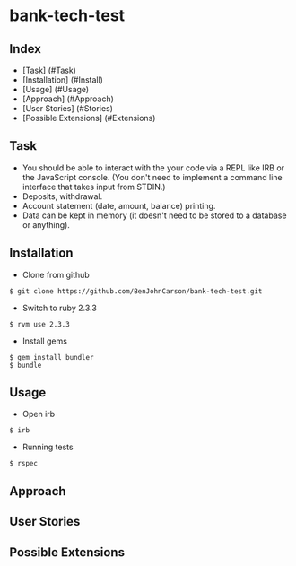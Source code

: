 # bank-tech-test

## Index
* [Task] (#Task)
* [Installation] (#Install)
* [Usage] (#Usage)
* [Approach] (#Approach)
* [User Stories] (#Stories)
* [Possible Extensions] (#Extensions)

## <a name="Task">Task</a>
* You should be able to interact with the your code via a REPL like IRB or the JavaScript console.  (You don't need to implement a command line interface that takes input from STDIN.)
* Deposits, withdrawal.
* Account statement (date, amount, balance) printing.
* Data can be kept in memory (it doesn't need to be stored to a database or anything).


## <a name="Install">Installation</a>
* Clone from github
```
$ git clone https://github.com/BenJohnCarson/bank-tech-test.git
```

* Switch to ruby 2.3.3
```
$ rvm use 2.3.3
```

* Install gems
```
$ gem install bundler
$ bundle
```

## <a name="Usage">Usage</a>
* Open irb
```
$ irb
```

* Running tests
```
$ rspec
```

## <a name="Approach">Approach</a>

## <a name="Stories">User Stories</a>

## <a name="Extensions">Possible Extensions</a>